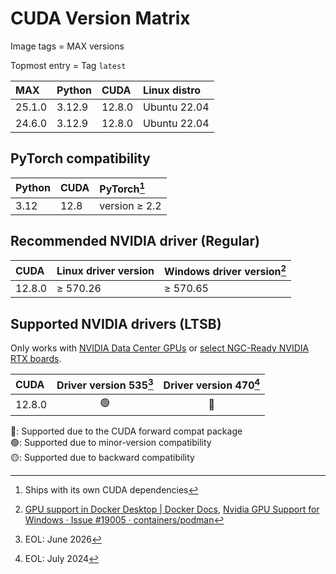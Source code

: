 # CUDA Version Matrix

Image tags = MAX versions

Topmost entry = Tag `latest`

| MAX    | Python | CUDA   | Linux distro |
|:-------|:-------|:-------|:-------------|
| 25.1.0 | 3.12.9 | 12.8.0 | Ubuntu 22.04 |
| 24.6.0 | 3.12.9 | 12.8.0 | Ubuntu 22.04 |

## PyTorch compatibility

| Python | CUDA | PyTorch[^1]   |
|:-------|:-----|:--------------|
| 3.12   | 12.8 | version ≥ 2.2 |

[^1]: Ships with its own CUDA dependencies

## Recommended NVIDIA driver (Regular)

| CUDA   | Linux driver version | Windows driver version[^2] |
|:-------|:---------------------|:---------------------------|
| 12.8.0 | ≥ 570.26             | ≥ 570.65                   |

[^2]: [GPU support in Docker Desktop | Docker Docs](https://docs.docker.com/desktop/gpu/),
[Nvidia GPU Support for Windows · Issue #19005 · containers/podman](https://github.com/containers/podman/issues/19005)

## Supported NVIDIA drivers (LTSB)

Only works with
[NVIDIA Data Center GPUs](https://resources.nvidia.com/l/en-us-gpu) or
[select NGC-Ready NVIDIA RTX boards](https://docs.nvidia.com/certification-programs/ngc-ready-systems/index.html).

| CUDA   | Driver version 535[^3] | Driver version 470[^4] |
|:-------|:----------------------:|:----------------------:|
| 12.8.0 | 🟢                      | 🔵                      |

🔵: Supported due to the CUDA forward compat package  
🟢: Supported due to minor-version compatibility  
🟡: Supported due to backward compatibility

[^3]: EOL: June 2026  
[^4]: EOL: July 2024
